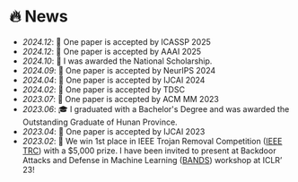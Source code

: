 # 🔥 News
- *2024.12*: 🎉 One paper is accepted by ICASSP 2025
- *2024.12*: 🎉 One paper is accepted by AAAI 2025
- *2024.10*: 🏅 I was awarded the National Scholarship.
- *2024.09*: 🎉 One paper is accepted by NeurIPS 2024
- *2024.04*: 🎉 One paper is accepted by IJCAI 2024
- *2024.02*: 🎉 One paper is accepted by TDSC
- *2023.07*: 🎉 One paper is accepted by ACM MM 2023
- *2023.06*: 🎓 I graduated with a Bachelor's Degree and was awarded the Outstanding Graduate of Hunan Province.
- *2023.04*: 🎉 One paper is accepted by IJCAI 2023
- *2023.02*: 🏅 We win 1st place in IEEE Trojan Removal Competition ([IEEE TRC](https://www.trojan-removal.com/)) with a $5,000 prize. I have been invited to present at Backdoor Attacks and Defense in Machine Learning ([BANDS](https://iclr23-bands.github.io/)) workshop at ICLR’ 23!
